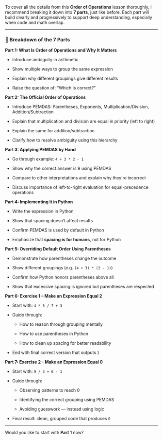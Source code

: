 To cover all the details from this **Order of Operations** lesson thoroughly, I recommend breaking it down into **7 parts**, just like before. Each part will build clearly and progressively to support deep understanding, especially when code and math overlap.

---

### 🧮 Breakdown of the 7 Parts

**Part 1: What Is Order of Operations and Why It Matters**

- Introduce ambiguity in arithmetic
    
- Show multiple ways to group the same expression
    
- Explain why different groupings give different results
    
- Raise the question of: “Which is correct?”
    

**Part 2: The Official Order of Operations**

- Introduce PEMDAS: Parentheses, Exponents, Multiplication/Division, Addition/Subtraction
    
- Explain that multiplication and division are equal in priority (left to right)
    
- Explain the same for addition/subtraction
    
- Clarify how to resolve ambiguity using this hierarchy
    

**Part 3: Applying PEMDAS by Hand**

- Go through example: `4 + 3 * 2 - 1`
    
- Show why the correct answer is 9 using PEMDAS
    
- Compare to other interpretations and explain why they're incorrect
    
- Discuss importance of left-to-right evaluation for equal-precedence operations
    

**Part 4: Implementing It in Python**

- Write the expression in Python
    
- Show that spacing doesn’t affect results
    
- Confirm PEMDAS is used by default in Python
    
- Emphasize that **spacing is for humans**, not for Python
    

**Part 5: Overriding Default Order Using Parentheses**

- Demonstrate how parentheses change the outcome
    
- Show different groupings (e.g. `(4 + 3) * (2 - 1)`)
    
- Confirm how Python honors parentheses above all
    
- Show that excessive spacing is ignored but parentheses are respected
    

**Part 6: Exercise 1 – Make an Expression Equal 2**

- Start with: `4 * 5 / 7 + 3`
    
- Guide through:
    
    - How to reason through grouping mentally
        
    - How to use parentheses in Python
        
    - How to clean up spacing for better readability
        
- End with final correct version that outputs `2`
    

**Part 7: Exercise 2 – Make an Expression Equal 0**

- Start with: `9 / 3 + 6 - 1`
    
- Guide through:
    
    - Observing patterns to reach 0
        
    - Identifying the correct grouping using PEMDAS
        
    - Avoiding guesswork — instead using logic
        
- Final result: clean, grouped code that produces `0`
    

---

Would you like to start with **Part 1** now?